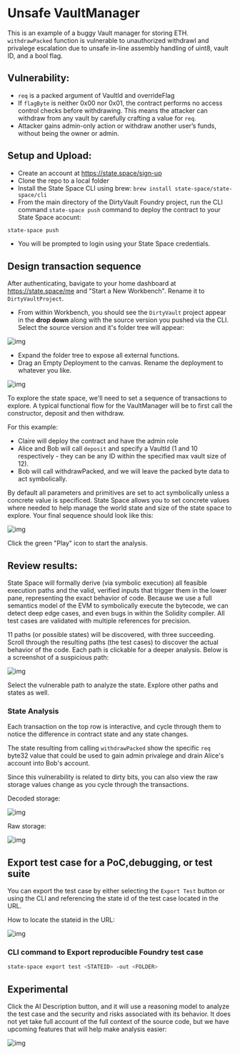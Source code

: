 # Unsafe VaultManager
This is an example of a buggy Vault manager for storing ETH. `withdrawPacked` function is vulnerable to unauthorized withdrawl and privalege escalation due to unsafe in-line assembly handling of uint8, vault ID, and a bool flag. 

## Vulnerability: 

- `req` is a packed argument of VaultId and overrideFlag
- If `flagByte` is neither 0x00 nor 0x01, the contract performs no access control checks before withdrawing. This means the attacker can withdraw from any vault by carefully crafting a value for `req`.
- Attacker gains admin-only action or withdraw another user’s funds, without being the owner or admin.

## Setup and Upload:

- Create an account at https://state.space/sign-up
- Clone the repo to a local folder
- Install the State Space CLI using brew: `brew install state-space/state-space/cli`
- From the main directory of the DirtyVault Foundry project, run the CLI command `state-space push` command to deploy the contract to your State Space acocunt:
``` bash
state-space push
```
- You will be prompted to login using your State Space credentials.


## Design transaction sequence

After authenticating, bavigate to your home dashboard at https://state.space/me and "Start a New Workbench". Rename it to `DirtyVaultProject`. 
- From within Workbench, you should see the `DirtyVault` project appear in the **drop down** along with the source version you pushed via the CLI. Select the source version and it's folder tree will appear:


![img](./images/SelectSourceVersion.png)

- Expand the folder tree to expose all external functions. 
- Drag an Empty Deployment to the canvas. Rename the deployment to whatever you like. 


![img](./images/DragDeployment.png)


To explore the state space, we'll need to set a sequence of transactions to explore. A typical functional flow for the VaultManager will be to first call the constructor, deposit and then withdraw. 

For this example:
- Claire will deploy the contract and have the admin role
- Alice and Bob will call `deposit` and specify a VaultId (1 and 10 respectively - they can be any ID within the specified max vault size of 12). 
- Bob will call withdrawPacked, and we will leave the packed byte data to act symbolically. 

By default all parameters and primitives are set to act symbolically unless a concrete value is specificed. State Space allows you to set concrete values where needed to help manage the world state and size of the state space to explore. Your final sequence should look like this:


![img](./images/Sequence.png)

Click the green "Play" icon to start the analysis. 


## Review results:

State Space will formally derive (via symbolic execution) all feasible execution paths and the valid, verified inputs that trigger them in the lower pane, representing the exact behavior of code. Because we use a full semantics model of the EVM to symbolically execute the bytecode, we can detect deep edge cases, and even bugs in within the Solidity compiler.  All test cases are validated with multiple references for precision. 

11 paths (or possible states) will be discovered, with three succeeding. Scroll through the resulting paths (the test cases) to discover the actual behavior of the code. Each path is clickable for a deeper analysis. Below is a screenshot of a suspicious path:


![img](./images/PathResults.png)


Select the vulnerable path to analyze the state. Explore other paths and states as well. 

### State Analysis

Each transaction on the top row is interactive, and cycle through them to notice the difference in contract state and any state changes. 

The state resulting from calling  `withdrawPacked` show the specific `req` byte32 value that could be used to gain admin privalege and drain Alice's account into Bob's account. 

Since this vulnerability is related to dirty bits, you can also view the raw storage values change as you cycle through the transactions. 

Decoded storage:

![img](./images/StateAnalysisBug.png)

Raw storage:

![img](./images/RawState.png)

## Export test case for a PoC,debugging, or test suite

You can export the test case by either selecting the `Export Test` button or using the CLI and referencing the state id of the test case located in the URL. 

How to locate the stateid in the URL:

![img](./images/stateid.png)

### CLI command to Export reproducible Foundry test case 
```bash
state-space export test <STATEID> -out <FOLDER>
```


## Experimental

Click the AI Description button, and it will use a reasoning model to analyze the test case and the security and risks associated with its behavior. It does not yet take full account of the full context of the source code, but we have upcoming features that will help make analysis easier:

![img](./images/AIDescription.png)